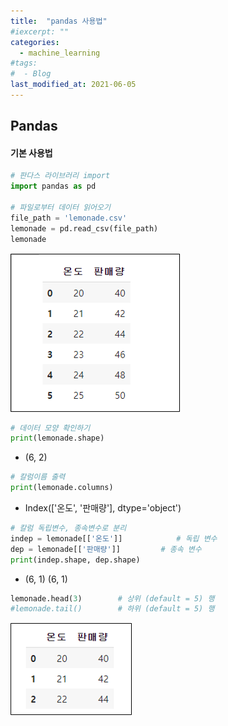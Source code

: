 ```yaml
---
title:  "pandas 사용법"
#iexcerpt: ""
categories:
  - machine_learning
#tags:
#  - Blog
last_modified_at: 2021-06-05
---
```




## Pandas

#### 기본 사용법



```python
# 판다스 라이브러리 import
import pandas as pd

# 파일로부터 데이터 읽어오기
file_path = 'lemonade.csv'
lemonade = pd.read_csv(file_path)
lemonade
```

![lemonade](\assets\images\machine_learning\pandas/lemonade.png)





```python
# 데이터 모양 확인하기
print(lemonade.shape)
```

- (6, 2)



```python
# 칼럼이름 출력
print(lemonade.columns)
```

- Index(['온도', '판매량'], dtype='object')



```python
# 칼럼 독립변수, 종속변수로 분리
indep = lemonade[['온도']]			# 독립 변수
dep = lemonade[['판매량']]			# 종속 변수			
print(indep.shape, dep.shape)
```

- (6, 1) (6, 1)



```python
lemonade.head(3)		# 상위 (default = 5) 행
#lemonade.tail()		# 하위 (default = 5) 행
```

![lemon_head](\assets\images\machine_learning\pandas\lemon_head.png)